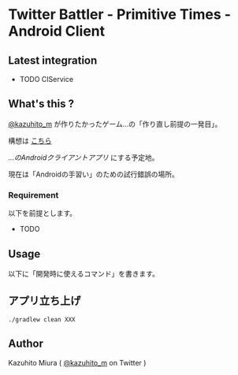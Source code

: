 Twitter Battler - Primitive Times - Android Client
==================================================


## Latest integration

+ TODO CIService

## What's this ?

[@kazuhito_m](https://twitter.com/kazuhito_m) が作りたかったゲーム…の「作り直し前提の一発目」。

構想は [こちら](http://simp.ly/publish/MkQcrf)

_…のAndroidクライアントアプリ_ にする予定地。

現在は「Androidの手習い」のための試行錯誤の場所。

### Requirement

以下を前提とします。

- TODO


## Usage

以下に「開発時に使えるコマンド」を書きます。

## アプリ立ち上げ

`./gradlew clean XXX`

## Author

Kazuhito Miura ( [@kazuhito_m](https://twitter.com/kazuhito_m) on Twitter )
